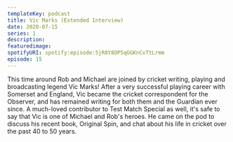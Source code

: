 ```yaml
---
templateKey: podcast
title: Vic Marks (Extended Interview)
date: 2020-07-15
series: 1
description: 
featuredimage: 
spotifyURI: spotify:episode:5jR8Y8OP5qGGKnCvTtLrmm
episode: 15
---
```

This time around Rob and Michael are joined by cricket writing, playing and broadcasting legend Vic Marks! After a very successful playing career with Somerset and England, Vic became the cricket correspondent for the Observer, and has remained writing for both them and the Guardian ever since. A much-loved contributor to Test Match Special as well, it's safe to say that Vic is one of Michael and Rob's heroes. He came on the pod to discuss his recent book, Original Spin, and chat about his life in cricket over the past 40 to 50 years.